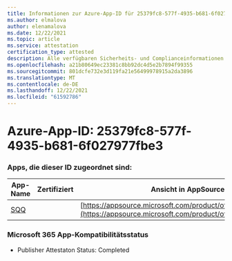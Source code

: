 ```yaml
---
title: Informationen zur Azure-App-ID für 25379fc8-577f-4935-b681-6f027977fbe3
ms.author: elmalova
author: elenamalova
ms.date: 12/22/2021
ms.topic: article
ms.service: attestation
certification_type: attested
description: Alle verfügbaren Sicherheits- und Complianceinformationen für 25379fc8-577f-4935-b681-6f027977fbe3.
ms.openlocfilehash: a21b80649ec23381c8bb92dc4d5e2b7894f99355
ms.sourcegitcommit: 801dcfe732e3d119fa21e56499978915a2da3896
ms.translationtype: MT
ms.contentlocale: de-DE
ms.lasthandoff: 12/22/2021
ms.locfileid: "61592786"
---
```

# <a name="azure-app-id-25379fc8-577f-4935-b681-6f027977fbe3"></a>Azure-App-ID: 25379fc8-577f-4935-b681-6f027977fbe3


### <a name="apps-associated-with-this-id"></a>Apps, die dieser ID zugeordnet sind:
| **App-Name** | **Zertifiziert** | **Ansicht in AppSource** |
|--------------|---------------|-----------------------|
| [SQQ](https://docs.microsoft.com/microsoft-365-app-certification/forward/WA200002978) |  | [https://appsource.microsoft.com/product/office/WA200002978](https://appsource.microsoft.com/product/office/WA200002978) |

### <a name="microsoft-365-app-compliance-status"></a>Microsoft 365 App-Kompatibilitätsstatus
- Publisher Attestaton Status: Completed
